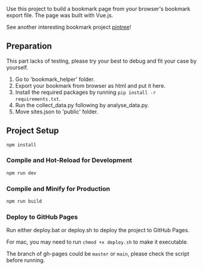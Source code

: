 Use this project to build a bookmark page from your browser's bookmark export file. The page was built with Vue.js.

See another interesting bookmark project [pintree](https://github.com/Pintree-io/pintree)!

## Preparation
This part lacks of testing, please try your best to debug and fit your case by yourself.

1. Go to 'bookmark_helper' folder.
2. Export your bookmark from browser as html and put it here.
3. Install the required packages by running `pip install -r requirements.txt`.
4. Run the collect_data.py following by analyse_data.py.
5. Move sites.json to 'public' folder.

## Project Setup

```sh
npm install
```

### Compile and Hot-Reload for Development

```sh
npm run dev
```

### Compile and Minify for Production

```sh
npm run build
```

### Deploy to GitHub Pages

Run either deploy.bat or deploy.sh to deploy the project to GitHub Pages.

For mac, you may need to run `chmod +x deploy.sh` to make it executable.

The branch of gh-pages could be `master` or `main`, please check the script before running.

